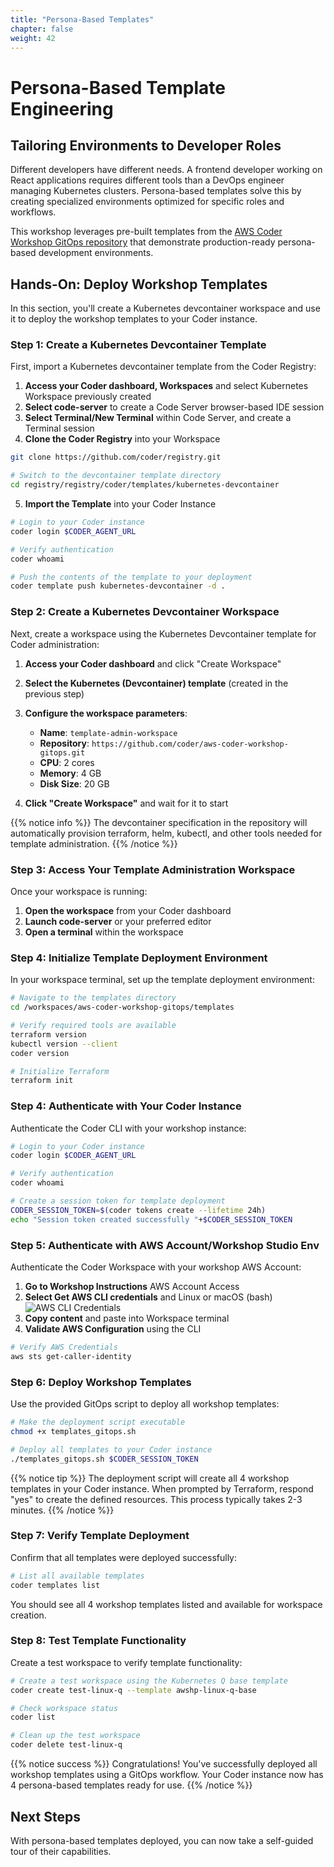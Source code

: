 ```yaml
---
title: "Persona-Based Templates"
chapter: false
weight: 42
---
```


# Persona-Based Template Engineering

## Tailoring Environments to Developer Roles

Different developers have different needs. A frontend developer working on React applications requires different tools than a DevOps engineer managing Kubernetes clusters. Persona-based templates solve this by creating specialized environments optimized for specific roles and workflows.

This workshop leverages pre-built templates from the [AWS Coder Workshop GitOps repository](https://github.com/coder/aws-coder-workshop-gitops) that demonstrate production-ready persona-based development environments.

## Hands-On: Deploy Workshop Templates

In this section, you'll create a Kubernetes devcontainer workspace and use it to deploy the workshop templates to your Coder instance.

### Step 1: Create a Kubernetes Devcontainer Template

First, import a Kubernetes devcontainer template from the Coder Registry:

1. **Access your Coder dashboard, Workspaces** and select Kubernetes Workspace previously created
2. **Select code-server** to create a Code Server browser-based IDE session
3. **Select Terminal/New Terminal** within Code Server, and create a Terminal session
4. **Clone the Coder Registry** into your Workspace
```bash
git clone https://github.com/coder/registry.git

# Switch to the devcontainer template directory
cd registry/registry/coder/templates/kubernetes-devcontainer
```
5. **Import the Template** into your Coder Instance
```bash
# Login to your Coder instance 
coder login $CODER_AGENT_URL

# Verify authentication
coder whoami

# Push the contents of the template to your deployment
coder template push kubernetes-devcontainer -d .
```

### Step 2: Create a Kubernetes Devcontainer Workspace

Next, create a workspace using the Kubernetes Devcontainer template for Coder administration:
1. **Access your Coder dashboard** and click "Create Workspace"
2. **Select the Kubernetes (Devcontainer) template** (created in the previous step)
3. **Configure the workspace parameters**:
   - **Name**: `template-admin-workspace`
   - **Repository**: `https://github.com/coder/aws-coder-workshop-gitops.git`
   - **CPU**: 2 cores
   - **Memory**: 4 GB
   - **Disk Size**: 20 GB

4. **Click "Create Workspace"** and wait for it to start

{{% notice info %}}
The devcontainer specification in the repository will automatically provision terraform, helm, kubectl, and other tools needed for template administration.
{{% /notice %}}

### Step 3: Access Your Template Administration Workspace

Once your workspace is running:

1. **Open the workspace** from your Coder dashboard
2. **Launch code-server** or your preferred editor
3. **Open a terminal** within the workspace

### Step 4: Initialize Template Deployment Environment

In your workspace terminal, set up the template deployment environment:

```bash
# Navigate to the templates directory
cd /workspaces/aws-coder-workshop-gitops/templates

# Verify required tools are available
terraform version
kubectl version --client
coder version

# Initialize Terraform
terraform init
```

### Step 4: Authenticate with Your Coder Instance

Authenticate the Coder CLI with your workshop instance:

```bash
# Login to your Coder instance 
coder login $CODER_AGENT_URL

# Verify authentication
coder whoami

# Create a session token for template deployment
CODER_SESSION_TOKEN=$(coder tokens create --lifetime 24h)
echo "Session token created successfully "+$CODER_SESSION_TOKEN
```

### Step 5: Authenticate with AWS Account/Workshop Studio Env 

Authenticate the Coder Workspace with your workshop AWS Account:
1. **Go to Workshop Instructions** AWS Account Access
2. **Select Get AWS CLI credentials** and Linux or macOS (bash)
![AWS CLI Credentials](/images/aws-cli-credentials.png)
3. **Copy content** and paste into Workspace terminal
4. **Validate AWS Configuration** using the CLI

```bash
# Verify AWS Credentials
aws sts get-caller-identity
```

### Step 6: Deploy Workshop Templates

Use the provided GitOps script to deploy all workshop templates:

```bash
# Make the deployment script executable
chmod +x templates_gitops.sh

# Deploy all templates to your Coder instance
./templates_gitops.sh $CODER_SESSION_TOKEN
```

{{% notice tip %}}
The deployment script will create all 4 workshop templates in your Coder instance. When prompted by Terraform, respond "yes" to create the defined resources. This process typically takes 2-3 minutes.
{{% /notice %}}

### Step 7: Verify Template Deployment

Confirm that all templates were deployed successfully:

```bash
# List all available templates
coder templates list
```

You should see all 4 workshop templates listed and available for workspace creation.

### Step 8: Test Template Functionality

Create a test workspace to verify template functionality:

```bash
# Create a test workspace using the Kubernetes Q base template
coder create test-linux-q --template awshp-linux-q-base

# Check workspace status
coder list

# Clean up the test workspace
coder delete test-linux-q
```

{{% notice success %}}
Congratulations! You've successfully deployed all workshop templates using a GitOps workflow. Your Coder instance now has 4 persona-based templates ready for use.
{{% /notice %}}

## Next Steps

With persona-based templates deployed, you can now take a self-guided tour of their capabilities.